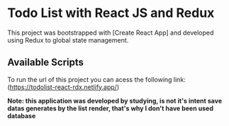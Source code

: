 # Todo List with React JS and Redux

This project was bootstrapped with [Create React App] and developed using Redux to global state management.

## Available Scripts

To run the url of this project you can acess the following link: (https://todolist-react-rdx.netlify.app/)

**Note: this application was developed by studying, is not it's intent save datas generates by the list render, that's why I don't have been used database**
